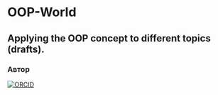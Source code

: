 # OOP-World

## Applying the OOP concept to different topics (drafts).

### Автор
[![ORCID](https://img.shields.io/badge/ORCID-0009--0006--7286--4803-blue)](https://orcid.org/0009-0006-7286-4803)

